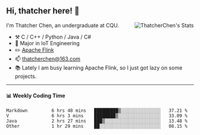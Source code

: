 ## Hi, thatcher here! :wave:

<img align="right" src="https://github-readme-stats.vercel.app/api?username=thatcherchen&title_color=333&text_color=777" alt="ThatcherChen's Stats" >

I'm Thatcher Chen, an undergraduate at CQU.

- :hammer_and_pick:  C / C++ / Python / Java / C# 
- :seedling:  Major in IoT Engineering
- :pencil2: [Apache Flink](https://github.com/apache/flink)
- :mailbox: thatcherchen@163.com
- :books: Lately I am busy learning Apache Flink, so I just got lazy on some projects.

---

#### :bar_chart: Weekly Coding Time

<!--START_SECTION:waka-->

```text
Markdown         6 hrs 48 mins   █████████▒░░░░░░░░░░░░░░░   37.21 %
V                6 hrs 3 mins    ████████▒░░░░░░░░░░░░░░░░   33.09 %
Java             2 hrs 27 mins   ███▒░░░░░░░░░░░░░░░░░░░░░   13.48 %
Other            1 hr 29 mins    ██░░░░░░░░░░░░░░░░░░░░░░░   08.15 %
```

<!--END_SECTION:waka-->
